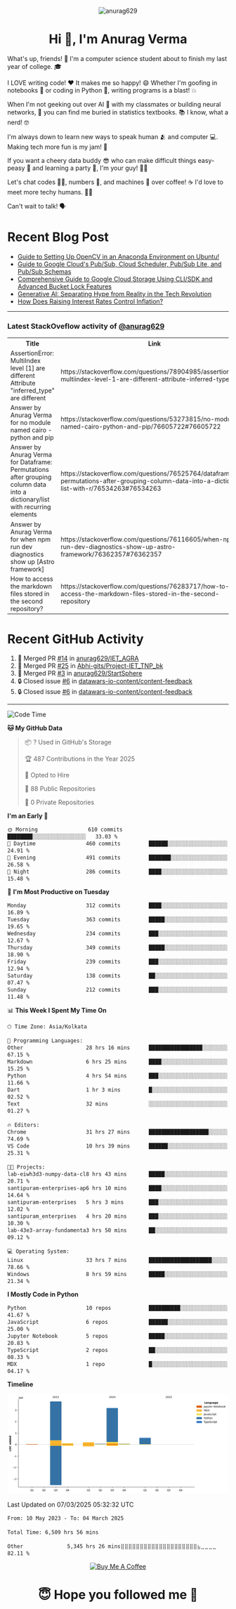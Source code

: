 

<p align="center"> <img src="https://komarev.com/ghpvc/?username=anurag629&label=Profile%20views&color=0e75b6&style=flat" alt="anurag629" /> </p>

<h1 align="center">Hi 👋, I'm Anurag Verma</h1>

What's up, friends! 👋 I'm a computer science student about to finish my last year of college. 🎓

I LOVE writing code! ❤️ It makes me so happy! 😄 Whether I'm goofing in notebooks 📓 or coding in Python 🐍, writing programs is a blast! 💥

When I'm not geeking out over AI 🤖 with my classmates or building neural networks, 🧠 you can find me buried in statistics textbooks. 📚 I know, what a nerd! 🤓

I'm always down to learn new ways to speak human 🫂 and computer 💻. Making tech more fun is my jam! 🍇

If you want a cheery data buddy 😎 who can make difficult things easy-peasy 🥝 and learning a party 🎉, I'm your guy! 🙋‍♂️

Let's chat codes 👨‍💻, numbers 🧮, and machines 🤖 over coffee! ☕ I'd love to meet more techy humans. 💁‍♂️

Can't wait to talk! 🗣️

# Recent Blog Post

<!-- BLOG-POST-LIST:START -->
- [Guide to Setting Up OpenCV in an Anaconda Environment on Ubuntu!](https://codercops.tech/blog/computer-vision-bootcamp/Guide-to-Setting-Up-OpenCV-in-an-Anaconda-Environment-on-Ubuntu!)
- [Guide to Google Cloud&#39;s Pub/Sub, Cloud Scheduler, Pub/Sub Lite, and Pub/Sub Schemas](https://codercops.tech/blog/google-cloud/Google-Clouds-Pub-Sub-Cloud-Scheduler-Pub-Sub-Lite-and-Pub-Sub-Schemas)
- [Comprehensive Guide to Google Cloud Storage Using CLI/SDK and Advanced Bucket Lock Features](https://codercops.tech/blog/google-cloud/Google-Cloud-Storage-Using-CLI-SDK-and-Advanced-Bucket-Lock-Features)
- [Generative AI: Separating Hype from Reality in the Tech Revolution](https://codercops.tech/blog/tech-latest-updates/generative-ai-seperating-hype-from-reality-in-the-tech-revolution)
- [How Does Raising Interest Rates Control Inflation?](https://codercops.tech/blog/startup-unicorn/how-does-raising-interest-rates-control-inflation)
<!-- BLOG-POST-LIST:END -->

---

### Latest StackOveflow activity of [@anurag629](https://github.com/anurag629)
<table>
  <tr><th>Title</th><th>Link</th></tr>
  <!-- STACKOVERFLOW:START --><tr><td>AssertionError: MultiIndex level [1] are different Attribute &quot;inferred_type&quot; are different</td><td>https://stackoverflow.com/questions/78904985/assertionerror-multiindex-level-1-are-different-attribute-inferred-type-are</td></tr><tr><td>Answer by Anurag Verma for no module named cairo - python and pip</td><td>https://stackoverflow.com/questions/53273815/no-module-named-cairo-python-and-pip/76605722#76605722</td></tr><tr><td>Answer by Anurag Verma for Dataframe: Permutations after grouping column data into a dictionary/list with recurring elements</td><td>https://stackoverflow.com/questions/76525764/dataframe-permutations-after-grouping-column-data-into-a-dictionary-list-with-r/76534263#76534263</td></tr><tr><td>Answer by Anurag Verma for when npm run dev diagnostics show up [Astro framework]</td><td>https://stackoverflow.com/questions/76116605/when-npm-run-dev-diagnostics-show-up-astro-framework/76362357#76362357</td></tr><tr><td>How to access the markdown files stored in the second repository?</td><td>https://stackoverflow.com/questions/76283717/how-to-access-the-markdown-files-stored-in-the-second-repository</td></tr><!-- STACKOVERFLOW:END -->
</table>

# Recent GitHub Activity
<!--START_SECTION:activity-->
1. 🎉 Merged PR [#14](https://github.com/anurag629/IET_AGRA/pull/14) in [anurag629/IET_AGRA](https://github.com/anurag629/IET_AGRA)
2. 🎉 Merged PR [#25](https://github.com/Abhi-gits/Project-IET_TNP_bk/pull/25) in [Abhi-gits/Project-IET_TNP_bk](https://github.com/Abhi-gits/Project-IET_TNP_bk)
3. 🎉 Merged PR [#3](https://github.com/anurag629/StartSphere/pull/3) in [anurag629/StartSphere](https://github.com/anurag629/StartSphere)
4. 🔒 Closed issue [#6](https://github.com/datawars-io-content/content-feedback/issues/6) in [datawars-io-content/content-feedback](https://github.com/datawars-io-content/content-feedback)
5. 🔒 Closed issue [#6](https://github.com/datawars-io-content/content-feedback/issues/6) in [datawars-io-content/content-feedback](https://github.com/datawars-io-content/content-feedback)
<!--END_SECTION:activity-->

---

<!--START_SECTION:waka-->
![Code Time](http://img.shields.io/badge/Code%20Time-6%2C518%20hrs%2055%20mins-blue)

**🐱 My GitHub Data** 

> 📦 ? Used in GitHub's Storage 
 > 
> 🏆 487 Contributions in the Year 2025
 > 
> 💼 Opted to Hire
 > 
> 📜 88 Public Repositories 
 > 
> 🔑 0 Private Repositories 
 > 
**I'm an Early 🐤** 

```text
🌞 Morning                610 commits         ████████░░░░░░░░░░░░░░░░░   33.03 % 
🌆 Daytime                460 commits         ██████░░░░░░░░░░░░░░░░░░░   24.91 % 
🌃 Evening                491 commits         ███████░░░░░░░░░░░░░░░░░░   26.58 % 
🌙 Night                  286 commits         ████░░░░░░░░░░░░░░░░░░░░░   15.48 % 
```
📅 **I'm Most Productive on Tuesday** 

```text
Monday                   312 commits         ████░░░░░░░░░░░░░░░░░░░░░   16.89 % 
Tuesday                  363 commits         █████░░░░░░░░░░░░░░░░░░░░   19.65 % 
Wednesday                234 commits         ███░░░░░░░░░░░░░░░░░░░░░░   12.67 % 
Thursday                 349 commits         █████░░░░░░░░░░░░░░░░░░░░   18.90 % 
Friday                   239 commits         ███░░░░░░░░░░░░░░░░░░░░░░   12.94 % 
Saturday                 138 commits         ██░░░░░░░░░░░░░░░░░░░░░░░   07.47 % 
Sunday                   212 commits         ███░░░░░░░░░░░░░░░░░░░░░░   11.48 % 
```


📊 **This Week I Spent My Time On** 

```text
🕑︎ Time Zone: Asia/Kolkata

💬 Programming Languages: 
Other                    28 hrs 16 mins      █████████████████░░░░░░░░   67.15 % 
Markdown                 6 hrs 25 mins       ████░░░░░░░░░░░░░░░░░░░░░   15.25 % 
Python                   4 hrs 54 mins       ███░░░░░░░░░░░░░░░░░░░░░░   11.66 % 
Dart                     1 hr 3 mins         █░░░░░░░░░░░░░░░░░░░░░░░░   02.52 % 
Text                     32 mins             ░░░░░░░░░░░░░░░░░░░░░░░░░   01.27 % 

🔥 Editors: 
Chrome                   31 hrs 27 mins      ███████████████████░░░░░░   74.69 % 
VS Code                  10 hrs 39 mins      ██████░░░░░░░░░░░░░░░░░░░   25.31 % 

🐱‍💻 Projects: 
lab-eiwh3d3-numpy-data-cl8 hrs 43 mins       █████░░░░░░░░░░░░░░░░░░░░   20.71 % 
santipuram-enterprises-ap6 hrs 10 mins       ████░░░░░░░░░░░░░░░░░░░░░   14.64 % 
santipuram-enterprises   5 hrs 3 mins        ███░░░░░░░░░░░░░░░░░░░░░░   12.02 % 
santipuram_enterprises   4 hrs 20 mins       ███░░░░░░░░░░░░░░░░░░░░░░   10.30 % 
lab-43e3-array-fundamenta3 hrs 50 mins       ██░░░░░░░░░░░░░░░░░░░░░░░   09.12 % 

💻 Operating System: 
Linux                    33 hrs 7 mins       ████████████████████░░░░░   78.66 % 
Windows                  8 hrs 59 mins       █████░░░░░░░░░░░░░░░░░░░░   21.34 % 
```

**I Mostly Code in Python** 

```text
Python                   10 repos            ██████████░░░░░░░░░░░░░░░   41.67 % 
JavaScript               6 repos             ██████░░░░░░░░░░░░░░░░░░░   25.00 % 
Jupyter Notebook         5 repos             █████░░░░░░░░░░░░░░░░░░░░   20.83 % 
TypeScript               2 repos             ██░░░░░░░░░░░░░░░░░░░░░░░   08.33 % 
MDX                      1 repo              █░░░░░░░░░░░░░░░░░░░░░░░░   04.17 % 
```



**Timeline**

![Lines of Code chart](https://raw.githubusercontent.com/anurag629/anurag629/main/assets/bar_graph.png)


 Last Updated on 07/03/2025 05:32:32 UTC
<!--END_SECTION:waka-->

<!--START_SECTION:waka-simple-->

```text
From: 10 May 2023 - To: 04 March 2025

Total Time: 6,509 hrs 56 mins

Other              5,345 hrs 26 mins⣿⣿⣿⣿⣿⣿⣿⣿⣿⣿⣿⣿⣿⣿⣿⣿⣿⣿⣿⣿⣦⣀⣀⣀⣀   82.11 %
```

<!--END_SECTION:waka-simple-->

<p align="center"> 
<a href="https://www.buymeacoffee.com/anurag629" target="_blank"><img src="https://cdn.buymeacoffee.com/buttons/default-orange.png" alt="Buy Me A Coffee" height="60" width="250"></a>
</p>


<h1 align="center"> 😇 Hope you followed me 🥰  </h1>
